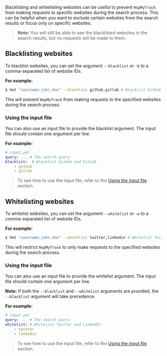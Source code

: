 Blacklisting and whitelisting websites can be useful to prevent `HopMyTrack` from making requests to specific websites during the search process. This can be helpful when you want to exclude certain websites from the search results or focus only on specific websites.

> **Note:** You will still be able to see the blacklisted websites in the search results, but no requests will be made to them.

## Blacklisting websites

To blacklist websites, you can set the argument `--blacklist` or `-b` to a comma-separated list of website IDs.

**For example:**

```bash
$ hmt "username:john_doe" --blacklist github,gitlab # Blacklist GitHub and GitLab
```

This will prevent `HopMyTrack` from making requests to the specified websites during the search process.

### Using the input file

You can also use an input file to provide the blacklist argument. The input file should contain one argument per line.

**For example:**

```yaml
# input.yml
query: ... # The search query
blacklist:  # Blacklist GitHub and GitLab
	- github
	- gitlab
```

> To see how to use the input file, refer to the [Using the input file](/docs/args/search#using-the-input-file) section.

## Whitelisting websites

To whitelist websites, you can set the argument `--whitelist` or `-w` to a comma-separated list of website IDs.

**For example:**

```bash
$ hmt "username:john_doe" --whitelist twitter,linkedin # Whitelist Twitter and LinkedIn
```

This will restrict `HopMyTrack` to only make requests to the specified websites during the search process.

### Using the input file

You can also use an input file to provide the whitelist argument. The input file should contain one argument per line.

**Note:** If both the `--blacklist` and `--whitelist` arguments are provided, the `--blacklist` argument will take precedence.

**For example:**

```yaml
# input.yml
query: ... # The search query
whitelist: # Whitelist Twitter and LinkedIn
	- twitter
	- linkedin
```

> To see how to use the input file, refer to the [Using the input file](/docs/args/search#using-the-input-file) section.
